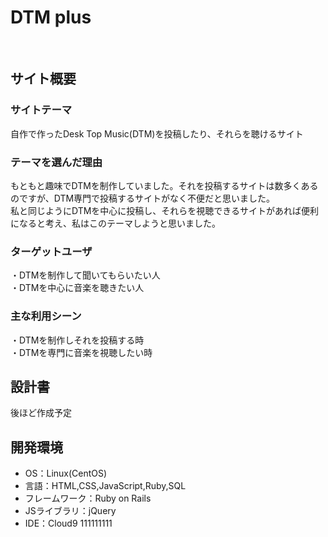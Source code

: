 # DTM plus
​
## サイト概要
### サイトテーマ
自作で作ったDesk Top Music(DTM)を投稿したり、それらを聴けるサイト
​
### テーマを選んだ理由
もともと趣味でDTMを制作していました。それを投稿するサイトは数多くあるのですが、DTM専門で投稿するサイトがなく不便だと思いました。</br>
私と同じようにDTMを中心に投稿し、それらを視聴できるサイトがあれば便利になると考え、私はこのテーマしようと思いました。</br>
### ターゲットユーザ
・DTMを制作して聞いてもらいたい人</br>
・DTMを中心に音楽を聴きたい人
​
### 主な利用シーン
・DTMを制作しそれを投稿する時</br>
・DTMを専門に音楽を視聴したい時
## 設計書
後ほど作成予定
​
## 開発環境
- OS：Linux(CentOS)
- 言語：HTML,CSS,JavaScript,Ruby,SQL
- フレームワーク：Ruby on Rails
- JSライブラリ：jQuery
- IDE：Cloud9
​111111111